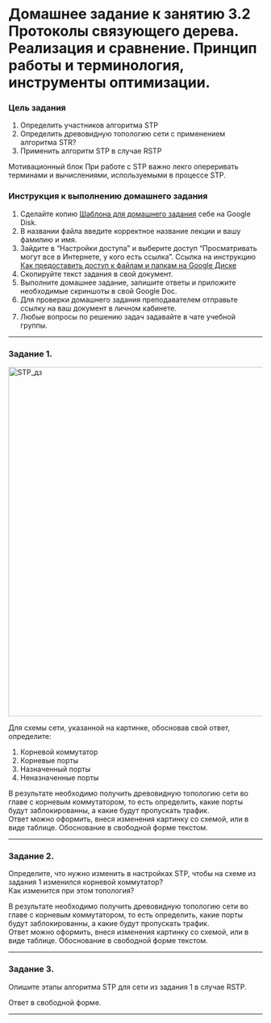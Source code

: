 # Домашнее задание к занятию 3.2 Протоколы связующего дерева. Реализация и сравнение. Принцип работы и терминология, инструменты оптимизации.

### Цель задания

1) Определить участников алгоритма STP
2) Определить древовидную топологию сети с применением алгоритма STR?
3) Применить алгоритм STP в случае RSTP

Мотивационный блок
При работе с STP важно лекго опереривать терминами и вычислениями, используемыми в процессе STP.


### Инструкция к выполнению домашнего задания

1. Сделайте копию [Шаблона для домашнего задания](https://docs.google.com/document/d/1youKpKm_JrC0UzDyUslIZW2E2bIv5OVlm_TQDvH5Pvs/edit) себе на Google Disk.
2. В названии файла введите корректное название лекции и вашу фамилию и имя.
3. Зайдите в “Настройки доступа” и выберите доступ “Просматривать могут все в Интернете, у кого есть ссылка”.
 Ссылка на инструкцию [Как предоставить доступ к файлам и папкам на Google Диске](https://support.google.com/docs/answer/2494822?hl=ru&co=GENIE.Platform%3DDesktop)
5. Скопируйте текст задания в свой документ.
6. Выполните домашнее задание, запишите ответы и приложите необходимые скриншоты в свой Google Doc.
7. Для проверки домашнего задания преподавателем отправьте ссылку на ваш документ в личном кабинете.
8. Любые вопросы по решению задач задавайте в чате учебной группы.

------

### Задание 1.

<img width="693" alt="STP_дз" src="https://user-images.githubusercontent.com/40097402/150818216-5d5f868b-7d01-4012-a9fa-ded4726877f2.png">


Для схемы сети, указанной на картинке, обосновав свой ответ, определите:
1) Корневой коммутатор
2) Корневые порты
3) Назначенный порты
4) Неназначенные порты  

В результате необходимо получить древовидную топологию сети во главе с корневым коммутатором, то есть определить, какие порты будут заблокированны, а какие будут пропускать трафик.  
Ответ можно оформить, внеся изменения картинку со схемой, или в виде таблице. Обоснование в свободной форме текстом.

---

### Задание 2.

Определите, что нужно изменить в настройках STP, чтобы на схеме из задания 1 изменился корневой коммутатор?  
Как изменится при этом топология?

В результате необходимо получить древовидную топологию сети во главе с корневым коммутатором, то есть определить, какие порты будут заблокированны, а какие будут пропускать трафик.  
Ответ можно оформить, внеся изменения картинку со схемой, или в виде таблице. Обоснование в свободной форме текстом.

---

### Задание 3.

Опишите этапы алгоритма STP для сети из задания 1 в случае RSTP.

Ответ в свободной форме.

---

